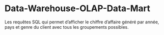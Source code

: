 # Data-Warehouse-OLAP-Data-Mart

Les requêtes SQL qui permet d’afficher le chiffre d’affaire généré par année, pays et genre du client avec tous les groupements possibles.
